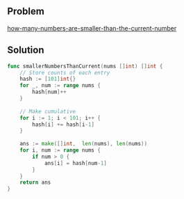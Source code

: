 ## Problem

[how-many-numbers-are-smaller-than-the-current-number](https://leetcode.com/problems/how-many-numbers-are-smaller-than-the-current-number/submissions/)

## Solution

```go
func smallerNumbersThanCurrent(nums []int) []int {
    // Store counts of each entry
    hash := [101]int{}
    for _, num := range nums {
        hash[num]++
    }
    
    // Make cumulative 
    for i := 1; i < 101; i++ {
        hash[i] += hash[i-1]
    }
    
    ans := make([]int,  len(nums), len(nums))
    for i, num := range nums {
        if num > 0 {
            ans[i] = hash[num-1]
        }
    }
    return ans
}
```
